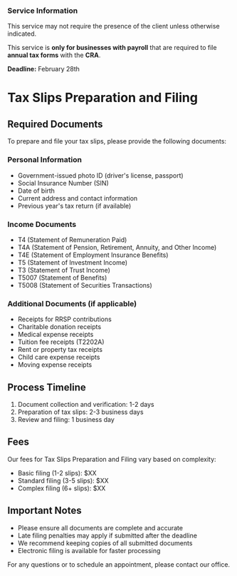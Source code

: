 ### Service Information

This service may not require the presence of the client unless otherwise indicated.

This service is **only for businesses with payroll** that are required to file **annual tax forms** with the **CRA**.

**Deadline:** February 28th

# Tax Slips Preparation and Filing

## Required Documents

To prepare and file your tax slips, please provide the following documents:

### Personal Information
- Government-issued photo ID (driver's license, passport)
- Social Insurance Number (SIN)
- Date of birth
- Current address and contact information
- Previous year's tax return (if available)

### Income Documents
- T4 (Statement of Remuneration Paid)
- T4A (Statement of Pension, Retirement, Annuity, and Other Income)
- T4E (Statement of Employment Insurance Benefits)
- T5 (Statement of Investment Income)
- T3 (Statement of Trust Income)
- T5007 (Statement of Benefits)
- T5008 (Statement of Securities Transactions)

### Additional Documents (if applicable)
- Receipts for RRSP contributions
- Charitable donation receipts
- Medical expense receipts
- Tuition fee receipts (T2202A)
- Rent or property tax receipts
- Child care expense receipts
- Moving expense receipts

## Process Timeline
1. Document collection and verification: 1-2 days
2. Preparation of tax slips: 2-3 business days
3. Review and filing: 1 business day

## Fees
Our fees for Tax Slips Preparation and Filing vary based on complexity:
- Basic filing (1-2 slips): $XX
- Standard filing (3-5 slips): $XX
- Complex filing (6+ slips): $XX

## Important Notes
- Please ensure all documents are complete and accurate
- Late filing penalties may apply if submitted after the deadline
- We recommend keeping copies of all submitted documents
- Electronic filing is available for faster processing

For any questions or to schedule an appointment, please contact our office.

